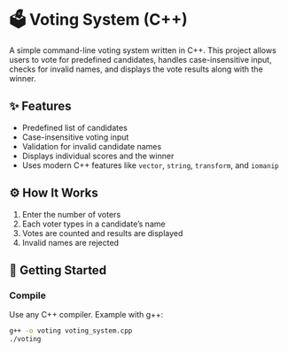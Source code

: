 # 🗳️ Voting System (C++)

A simple command-line voting system written in C++. This project allows users to vote for predefined candidates, handles case-insensitive input, checks for invalid names, and displays the vote results along with the winner.

## ✨ Features
- Predefined list of candidates  
- Case-insensitive voting input  
- Validation for invalid candidate names  
- Displays individual scores and the winner  
- Uses modern C++ features like `vector`, `string`, `transform`, and `iomanip`

## ⚙️ How It Works
1. Enter the number of voters  
2. Each voter types in a candidate’s name  
3. Votes are counted and results are displayed  
4. Invalid names are rejected  


## 🚀 Getting Started

### Compile
Use any C++ compiler. Example with g++:

```bash
g++ -o voting voting_system.cpp
./voting
